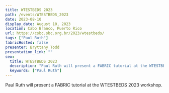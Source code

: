 ```yaml
---
title: WTESTBEDS 2023
path: /events/WTESTBEDS_2023
date: 2023-08-10
display_date: August 10, 2023
location: Cabo Branco, Puerto Rico
url: https://csbc.sbc.org.br/2023/wtestbeds/
tags: ["Paul Ruth"]
fabricHosted: false
presenter: Bryttany Todd
presentation_link: ""
seo:
  title: WTESTBEDS 2023
  description: "Paul Ruth will present a FABRIC tutorial at the WTESTBEDS 2023 workshop."
  keywords: ["Paul Ruth"]
---
```


Paul Ruth will present a FABRIC tutorial at the WTESTBEDS 2023 workshop.
